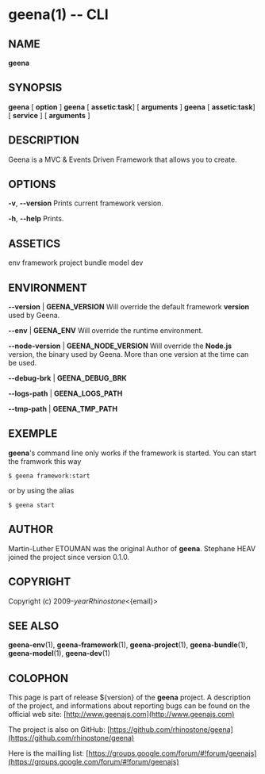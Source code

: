geena(1) -- CLI
=============================================

## NAME
**geena**

## SYNOPSIS
**geena**	[ **option** ]
**geena**	[ **assetic**:**task**] [ **arguments** ]
**geena**	[ **assetic**:**task**] [ **service** ] [ **arguments** ]

## DESCRIPTION
Geena is a MVC & Events Driven Framework that allows you to create.

## OPTIONS
**-v**, **--version**			Prints current framework version.

**-h**, **--help**			   Prints.

## ASSETICS
env
framework
project
bundle
model
dev

## ENVIRONMENT

**--version** | **GEENA_VERSION**
		Will override the default framework **version** used by Geena.

**--env** | **GEENA_ENV**
    	Will override the runtime environment.

**--node-version** | **GEENA_NODE_VERSION**
    	Will override the **Node.js** version, the binary used by Geena.
        More than one version at the time can be used.

**--debug-brk** | **GEENA_DEBUG_BRK**

**--logs-path** | **GEENA_LOGS_PATH**

**--tmp-path** | **GEENA_TMP_PATH**

## EXEMPLE

**geena**'s command line only works if the framework is started.
You can start the framwork this way

~~~ tty
$ geena framework:start
~~~
or by using the alias
~~~ tty
$ geena start
~~~


## AUTHOR

Martin-Luther ETOUMAN was the original Author of **geena**. Stephane HEAV joined the project since version 0.1.0.

## COPYRIGHT
Copyright (c) 2009-${year} Rhinostone <${email}>

## SEE ALSO

**geena-env**(1), **geena-framework**(1), **geena-project**(1), **geena-bundle**(1), **geena-model**(1), **geena-dev**(1)

## COLOPHON

This page is part of release ${version} of the **geena** project. A description of the project,
and informations about reporting bugs can be found on the official web site: [http://www.geenajs.com](http://www.geenajs.com)

The project is also on GitHub: [https://github.com/rhinostone/geena](https://github.com/rhinostone/geena)

Here is the mailling list: [https://groups.google.com/forum/#!forum/geenajs](https://groups.google.com/forum/#!forum/geenajs)
